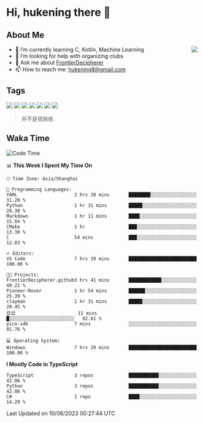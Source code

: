 # Hi, hukening there 👋

## About Me

<a href="#">
  <img align="right" src="https://github-readme-stats-git-masterrstaa-rickstaa.vercel.app/api?username=Tokyo469&count_private=true&show_icons=true&bg_color=15,f2f7fd,E0EAFC" />
</a>

- 🌱 I’m currently learning C, Kotlin, Machine Learning
- 🤔 I’m looking for help with organizing clubs
- 💬 Ask me about [FrontierDecipherer](https://github.com/FrontierDecipherer)
- 📫 How to reach me: hukening8@gmail.com

## Tags

![](https://img.shields.io/badge/-Python-3e74a2?style=flat-square&logo=Python&logoColor=fff)
![](https://img.shields.io/badge/-C++-00579c?style=flat-square&logo=cplusplus&logoColor=fff)
![](https://img.shields.io/badge/-Node.js-339933?style=flat-square&logo=Node.js&logoColor=fff)
![](https://img.shields.io/badge/-React-2d98ce?style=flat-square&logo=React&logoColor=fff)
![](https://img.shields.io/badge/-Linux-000000?style=flat-square&logo=Linux&logoColor=fff)
![](https://img.shields.io/badge/-MySQL-4479A1?style=flat-square&logo=MySQL&logoColor=fff)
![](https://img.shields.io/badge/-MongoDB-47A248?style=flat-square&logo=MongoDB&logoColor=fff)

> 并不是很熟练

## Waka Time

<!--START_SECTION:waka-->
![Code Time](http://img.shields.io/badge/Code%20Time-260%20hrs%209%20mins-blue)

📊 **This Week I Spent My Time On** 

```text
🕑︎ Time Zone: Asia/Shanghai

💬 Programming Languages: 
YAML                     2 hrs 20 mins       ████████░░░░░░░░░░░░░░░░░   31.20 % 
Python                   1 hr 31 mins        █████░░░░░░░░░░░░░░░░░░░░   20.38 % 
Markdown                 1 hr 11 mins        ████░░░░░░░░░░░░░░░░░░░░░   15.84 % 
CMake                    1 hr                ███░░░░░░░░░░░░░░░░░░░░░░   13.38 % 
C                        54 mins             ███░░░░░░░░░░░░░░░░░░░░░░   12.03 % 

🔥 Editors: 
VS Code                  7 hrs 29 mins       █████████████████████████   100.00 % 

🐱‍💻 Projects: 
FrontierDecipherer.github3 hrs 41 mins       ████████████░░░░░░░░░░░░░   49.22 % 
Pioneer-Rover            1 hr 54 mins        ██████░░░░░░░░░░░░░░░░░░░   25.39 % 
clayman                  1 hr 31 mins        █████░░░░░░░░░░░░░░░░░░░░   20.45 % 
日记                       11 mins             █░░░░░░░░░░░░░░░░░░░░░░░░   02.61 % 
pico-sdk                 7 mins              ░░░░░░░░░░░░░░░░░░░░░░░░░   01.76 % 

💻 Operating System: 
Windows                  7 hrs 29 mins       █████████████████████████   100.00 % 
```

**I Mostly Code in TypeScript** 

```text
TypeScript               3 repos             ███████████░░░░░░░░░░░░░░   42.86 % 
Python                   3 repos             ███████████░░░░░░░░░░░░░░   42.86 % 
C#                       1 repo              ████░░░░░░░░░░░░░░░░░░░░░   14.29 % 
```




 Last Updated on 10/06/2023 00:27:44 UTC
<!--END_SECTION:waka-->
